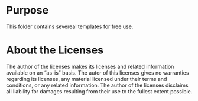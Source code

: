 # Purpose
This folder contains severeal templates for free use.

# About the Licenses
The author of the licenses makes its licenses and related information available on an 
“as-is” basis. The autor of this licenses gives no warranties regarding its licenses, any 
material licensed under their terms and conditions, or any related information. The 
author of the licenses disclaims all liability for damages resulting from their use to 
the fullest extent possible.
